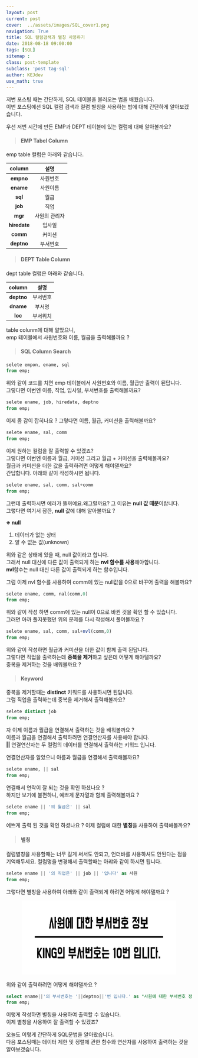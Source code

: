 ```yaml
---
layout: post
current: post
cover:  ../assets/images/SQL_cover1.png
navigation: True
title: SQL 컬럼검색과 별칭 사용하기
date: 2018-08-18 09:00:00
tags: [SQL]
sitemap :
class: post-template
subclass: 'post tag-sql'
author: KEJdev
use_math: true
---  
```


저번 포스팅 때는 간단하게, SQL 테이블을 블러오는 법을 배웠습니다.  
이번 포스팅에선 SQL 컬럼 검색과 컬럼 별칭을 사용하는 법에 대해 간단하게 알아보겠습니다. 

우선 저번 시간에 만든 EMP과 DEPT 테이블에 있는 컬럼에 대해 알아볼까요?

> #### EMP Tabel Column  

emp table 컬럼은 아래와 같습니다.

|  <center>column</center> |  <center> 설명 </center> | 
|:--------:|:--------:|
|**empno**|사원번호|
|**ename**|사원이름|
|**sql**|월급|
|**job**|직업|
|**mgr**|사원의 관리자|
|**hiredate**|입사일|
|**comm**|커미션|
|**deptno**|부서번호|

> #### DEPT Table Column  

dept table 컬럼은 아래와 같습니다.  

|  <center>column</center> |  <center> 설명 </center> | 
|:--------:|:--------:|
|**deptno**|부서번호|
|**dname**|부서명|
|**loc**|부서위치|

table colunm에 대해 알았으니,  
emp 테이블에서 사원번호와 이름, 월급을 출력해볼까요 ?

> #### SQL Column Search 

```sql
selete empon, ename, sql
from emp;
```

위와 같이 코드를 치면 emp 테이블에서 사원번호와 이름, 월급만 출력이 된답니다.  
그렇다면 이번엔 이름, 직업, 입사일, 부서번호를 출력해볼까요?  

```sql
selete ename, job, hiredate, deptno
from emp;
```

이제 좀 감이 잡히나요 ?
그렇다면 이름, 월급, 커미션을 출력해볼까요?

```sql
selete ename, sal, comm
from emp;
```

이제 원하는 컬럼을 잘 출력할 수 있겠죠?  
그렇다면 이번엔 이름과 월급, 커미션 그리고 월급 + 커미션을 출력해볼까요?    
월급과 커미션을 더한 값을 출력하려면 어떻게 해야댈까요?  
간답합니다. 아래와 같이 작성하시면 됩니다.

```sql
selete ename, sal, comm, sal+comm
from emp;
```

그런데 출력하시면 에러가 뜰꺼예요.왜그럴까요? 그 이유는 **null 값 때문**이랍니다.   
그렇다면 여기서 잠깐, **null** 값에 대해 알아볼까요 ?  

**※ null**
1. 데이터가 없는 상태
2. 알 수 없는 값(unknown)

위와 같은 상태에 있을 때, null 값이라고 합니다.  
그래서 null 대신에 다른 값이 출력되게 하는 **nvl 함수를 사용**해야합니다.  
**nvl**함수는 null 대신 다른 값이 출력되게 하는 함수입니다.   

그럼 이제 nvl 함수를 사용하여 comm에 있는 null값을 0으로 바꾸어 출력을 해볼까요?  

```sql
selete ename, comm, nal(comm,0)
from emp;
```

위와 같이 작성 하면 comm에 있는 null이 0으로 바뀐 것을 확인 할 수 있습니다.  
그러면 아까 풀지못했던 위의 문제를 다시 작성해서 풀어볼까요 ?

```sql
selete ename, sal, comm, sal+nvl(comm,0)
from emp;
```

위와 같이 작성하면 월급과 커미션을 더한 값이 함께 출력 된답니다.  
그렇다면 직업을 출력하는데 **중복을 제거**하고 싶은데 어떻게 해야댈까요?  
중복을 제거하는 것을 배워볼까요 ?  

> #### Keyword  

중복을 제거할때는 **distinct** 키워드를 사용하시면 된답니다.  
그럼 직업을 출력하는데 중복을 제거해서 출력해볼까요?  

```sql
selete distinct job
from emp;
```

자 이제 이름과 월급을 연결해서 출력하는 것을 배워볼까요 ?  
이름과 월급을 연결해서 출력하려면 연결연산자를 사용해야 합니다.  
**||** 연결연산자는 두 컬럼의 데이터를 연결해서 출력하는 키워드 입니다.  

연결연산자를 알았으니 아름과 월급을 연결해서 출력해볼까요?  

```sql
selete ename, || sal
from emp;
```

연결해서 연락이 잘 되는 것을 확인 하셨나요 ?  
하지만 보기에 불편하니, 예쁘게 문자열과 함께 출력해볼까요 ?  

```sql
selete ename || '의 월급은' || sal
from emp;
```

예쁘게 출력 된 것을 확인 하셨나요 ?
이제 컬럼에 대한 **별칭**을 사용하여 출력해볼까요?  

> #### 별칭

컬럼별칭을 사용할때는 너무 길게 써서도 안되고, 언더바를 사용하셔도 안된다는 점을 기억해두세요.
컬럼명을 변경해서 출력할때는 아랴와 같이 하시면 됩니다.  

```sql
selete ename || '의 직업은' || job || '입니다' as 사원
from emp;
```

그렇다면 별칭을 사용하여 아래와 같이 출력되게 하려면 어떻게 해야댈까요 ?  

<center><img src="/../assets/images/as.png" width="420" height="200"></center>  

위와 같이 출력하려면 어떻게 해야댈까요 ?

```sql
select ename||'의 부서번호는 '||deptno||'번 입니다.' as "사원에 대한 부서번호 정보"
from emp;
```

이렇게 작성하면 별칭을 사용하여 출력할 수 있습니다.  
이제 별칭을 사용하여 잘 출력할 수 있겠죠?  

오늘도 이렇게 간단하게 SQL문법을 알아봤습니다.   
다음 포스팅때는 데이터 제한 및 정렬에 관한 함수와 연산자를 사용하여 출력하는 것을 알아보겠습니다.  
